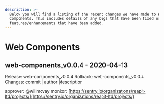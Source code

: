 ```yaml
---
description: >-
  Below you will find a listing of the recent changes we have made to Web
  Components. This includes details of any bugs that have been fixed or
  features/enhancements that have been added.
---
```


# Web Components

## web-components\_v0.0.4 - 2020-04-13

Release: web-components\_v0.0.4 Rollback: web-components\_v0.0.4 Changes: commit \| author \|description

approver: @willmcvay monitor: [https://sentry.io/organizations/reapit-ltd/projects/](https://sentry.io/organizations/reapit-ltd/projects/)

